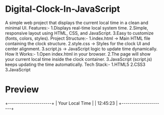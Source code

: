 # Digital-Clock-In-JavaScript
A simple web project that displays the current local time in a clean and minimal UI.
Features:-
  1.Displays real-time local system time.
  2.Simple, responsive layout using HTML, CSS, and JavaScript.
  3.Easy to customize (fonts, colors, styles).
Project Structure:-
  1.index.html → Main HTML file containing the clock structure.
  2.style.css → Styles for the clock UI and center alignment.
  3.script.js → JavaScript logic to update time dynamically.
How It Works:-
  1.Open index.html in your browser.
  2.The page will show your current local time inside the clock container.
  3.JavaScript (script.js) keeps updating the time automatically.
Tech Stack:-
  1.HTML5
  2.CSS3
  3.JavaScript

#        Preview
+----------------------+
|     Your Local Time  |
|        12:45:23      |
+----------------------+
